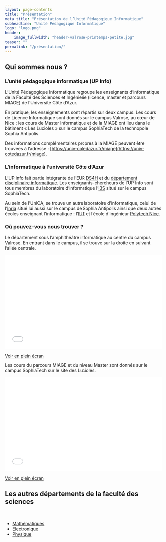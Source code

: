 ```yaml
---
layout: page-contents
title: "Présentation"
meta_title: "Présentation de l’Unité Pédagogique Informatique"
subheadline: "Unité Pédagogique Informatique"
logo: "logo.png"
header:
    image_fullwidth: "header-valrose-printemps-petite.jpg"
teaser: ""
permalink: "/présentation/"
---
```


## Qui sommes nous ? ##

### L’unité pédagogique informatique (UP Info) ###

L’Unité Pédagogique Informatique regroupe les enseignants
d’informatique de la Faculté des Sciences et Ingénierie (licence,
master et parcours MIAGE) de l’Université Côté d’Azur.

En pratique, les enseignements sont répartis sur deux campus. Les
cours de Licence Informatique sont donnés sur le campus Valrose, au
cœur de Nice ; les cours de Master Informatique et de la MIAGE ont
lieu dans le bâtiment « Les Lucioles » sur le campus SophiaTech de la
technopole Sophia Antipolis.

Des informations complémentaires propres à la MIAGE peuvent être
trouvées à l’adresse :
[https://univ-cotedazur.fr/miage](https://univ-cotedazur.fr/miage).


### L’informatique à l’université Côte d’Azur  ###


L’UP info fait partie intégrante de l’EUR
[DS4H](https://ds4h.univ-cotedazur.fr/) et du [département
disciplinaire informatique](https://ddi.univ-cotedazur.fr/). Les
enseignants-chercheurs de l’UP Info sont tous membres du laboratoire
d’informatique l’[I3S](https://www.i3s.unice.fr) situé sur le campus
SophiaTech.

Au sein de l’UniCA, se trouve un autre laboratoire d’informatique, celui
de
l’[Inria](https://www.inria.fr/fr/centre-inria-universite-cote-azur)
situé lui aussi sur le campus de Sophia Antipolis ainsi que deux
autres écoles enseignant l’informatique :
l’[IUT](https://iut.univ-cotedazur.fr/departements-et-formations/informatique)
et l’école d’ingénieur [Polytech
Nice](https://polytech.univ-cotedazur.fr/).



### Où pouvez-vous nous trouver ? ###

Le département sous l’amphithéâtre informatique au centre du campus
Valrose. En entrant dans le campus, il se trouve sur la droite en
suivant l’allée centrale.


<iframe width="100%" height="300px" frameborder="0" allowfullscreen allow="geolocation" src="//umap.openstreetmap.fr/fr/map/up-info-uca_931349?scaleControl=false&miniMap=false&scrollWheelZoom=true&zoomControl=true&allowEdit=false&moreControl=true&searchControl=null&tilelayersControl=null&embedControl=null&datalayersControl=null&onLoadPanel=undefined&captionBar=false&captionMenus=true"></iframe><p><a href="//umap.openstreetmap.fr/fr/map/up-info-uca_931349">Voir en plein écran</a></p>


Les cours du parcours MIAGE et du niveau Master sont donnés sur le
campus SophiaTech sur le site des Lucioles.

<iframe width="100%" height="300px" frameborder="0" allowfullscreen allow="geolocation" src="//umap.openstreetmap.fr/fr/map/up-info-sophatech_931416?scaleControl=false&miniMap=false&scrollWheelZoom=true&zoomControl=true&allowEdit=false&moreControl=true&searchControl=null&tilelayersControl=null&embedControl=null&datalayersControl=null&onLoadPanel=undefined&captionBar=false&captionMenus=true"></iframe><p><a href="//umap.openstreetmap.fr/fr/map/up-info-sophatech_931416">Voir en plein écran</a></p>




## Les autres départements de la faculté des sciences

<br/>

- [Mathématiques](https://math.univ-cotedazur.fr/)
- [Électronique](http://www.unice.fr/elec/)
- [Physique](http://physique.unice.fr/)
